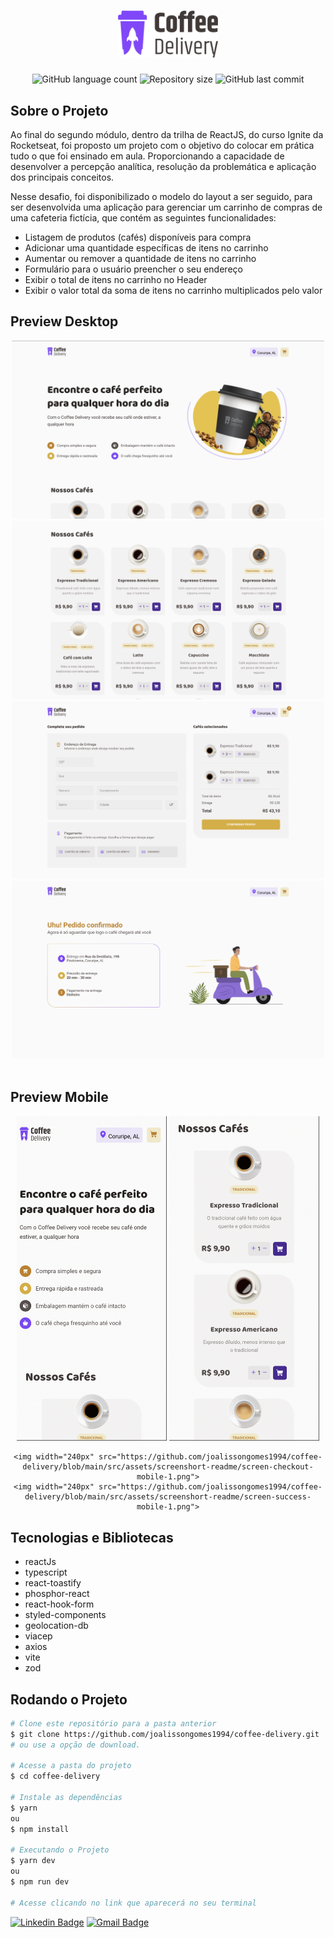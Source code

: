 <!-- Logotipo -->
<h1 align="center">
  <img alt="todo list logo" src="https://github.com/joalissongomes1994/coffee-delivery/blob/main/src/assets/coffee-delivery-logo.svg" width="160px" />
</h1>

<!-- Badges -->
<p align="center">
  <img alt="GitHub language count" src="https://img.shields.io/github/languages/count/joalissongomes1994/coffee-delivery?color=%2304D361?style=flat-square">
  <img alt="Repository size" src="https://img.shields.io/github/repo-size/joalissongomes1994/coffee-delivery?color=%2304D361?style=flat-square">
  <img alt="GitHub last commit" src="https://img.shields.io/github/last-commit/joalissongomes1994/coffee-delivery?color=%2304D361?style=flat-square">
</p>

<!-- Sobre o Projeto -->
## Sobre o Projeto
Ao final do segundo módulo, dentro da trilha de ReactJS, do curso Ignite da Rocketseat, foi proposto um projeto com o objetivo do colocar em prática tudo
o que foi ensinado em aula. Proporcionando a capacidade de desenvolver a percepção analítica, resolução da problemática e aplicação dos principais conceitos.

Nesse desafio, foi disponibilizado o modelo do layout a ser seguido, para ser desenvolvida uma aplicação para gerenciar um carrinho de compras de uma cafeteria fictícia, que contém as seguintes funcionalidades:

- Listagem de produtos (cafés) disponíveis para compra
- Adicionar uma quantidade específicas de itens no carrinho
- Aumentar ou remover a quantidade de itens no carrinho
- Formulário para o usuário preencher o seu endereço
- Exibir o total de itens no carrinho no Header
- Exibir o valor total da soma de itens no carrinho multiplicados pelo valor

## Preview Desktop
<div>
  <div align="center">
    <img width="500px" src="https://github.com/joalissongomes1994/coffee-delivery/blob/main/src/assets/screenshort-readme/screen-home-desktop-1.png">
    <img width="500px" src="https://github.com/joalissongomes1994/coffee-delivery/blob/main/src/assets/screenshort-readme/screen-home-desktop-2.png">
  </div>
  <div align="center">
    <img width="500px" src="https://github.com/joalissongomes1994/coffee-delivery/blob/main/src/assets/screenshort-readme/screen-checkout-desktop-1.png">
     <img width="500px" src="https://github.com/joalissongomes1994/coffee-delivery/blob/main/src/assets/screenshort-readme/screen-success-desktop-1.png">
  </div>
</div>
<br/>

## Preview Mobile
<div>
  <div align="center">
    <img width="240px" src="https://github.com/joalissongomes1994/coffee-delivery/blob/main/src/assets/screenshort-readme/screen-home-mobile-1.png">
    <img width="240px" src="https://github.com/joalissongomes1994/coffee-delivery/blob/main/src/assets/screenshort-readme/screen-home-mobile-2.png">
 
    <img width="240px" src="https://github.com/joalissongomes1994/coffee-delivery/blob/main/src/assets/screenshort-readme/screen-checkout-mobile-1.png">
    <img width="240px" src="https://github.com/joalissongomes1994/coffee-delivery/blob/main/src/assets/screenshort-readme/screen-success-mobile-1.png">
</div>


## Tecnologias e Bibliotecas

* reactJs
* typescript
* react-toastify
* phosphor-react
* react-hook-form
* styled-components
* geolocation-db
* viacep
* axios
* vite
* zod

## Rodando o Projeto
```bash
# Clone este repositório para a pasta anterior
$ git clone https://github.com/joalissongomes1994/coffee-delivery.git
# ou use a opção de download.

# Acesse a pasta do projeto
$ cd coffee-delivery

# Instale as dependências
$ yarn
ou
$ npm install

# Executando o Projeto
$ yarn dev
ou
$ npm run dev

# Acesse clicando no link que aparecerá no seu terminal
```


  [![Linkedin Badge](https://img.shields.io/badge/-Joalisson-blue?style=flat-square&logo=Linkedin&logoColor=white&link=https://www.linkedin.com/in/joalisson-gomes-44b960127/)](https://www.linkedin.com/in/joalisson-gomes-44b960127/) 
  [![Gmail Badge](https://img.shields.io/badge/-joalisson.webdev@gmail.com-c14438?style=flat-square&logo=Gmail&logoColor=white&link=mailto:joalisson.webdev@gmail.com)](mailto:joalisson.webdev@gmail.com)

